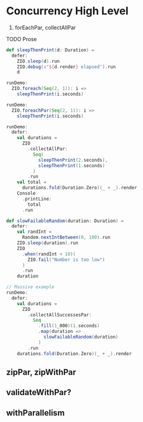# Concurrency High Level

1. forEachPar, collectAllPar

TODO Prose

```scala mdoc
def sleepThenPrint(d: Duration) =
  defer:
    ZIO.sleep(d).run
    ZIO.debug(s"${d.render} elapsed").run
    d
```

```scala mdoc
runDemo:
  ZIO.foreach(Seq(2, 1)): i =>
    sleepThenPrint(i.seconds)
```

```scala mdoc
runDemo:
  ZIO.foreachPar(Seq(2, 1)): i =>
    sleepThenPrint(i.seconds)
```


```scala mdoc
runDemo:
  defer:
    val durations =
      ZIO
        .collectAllPar:
          Seq(
            sleepThenPrint(2.seconds),
            sleepThenPrint(1.seconds)
          )
        .run
    val total =
      durations.fold(Duration.Zero)(_ + _).render
    Console
      .printLine:
        total
      .run
```



```scala mdoc
def slowFailableRandom(duration: Duration) =
  defer:
    val randInt =
      Random.nextIntBetween(0, 100).run
    ZIO.sleep(duration).run
    ZIO
      .when(randInt < 10)(
        ZIO.fail("Number is too low")
      )
      .run
    duration

// Massive example
runDemo:
  defer:
    val durations =
      ZIO
        .collectAllSuccessesPar:
          Seq
            .fill(1_000)(1.seconds)
            .map(duration =>
              slowFailableRandom(duration)
            )
        .run
    durations.fold(Duration.Zero)(_ + _).render
```

## zipPar, zipWithPar

## validateWithPar?

## withParallelism
